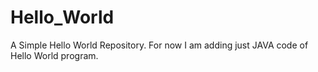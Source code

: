 # Hello_World
A Simple Hello World Repository.
For now I am adding just JAVA code of Hello World program.
